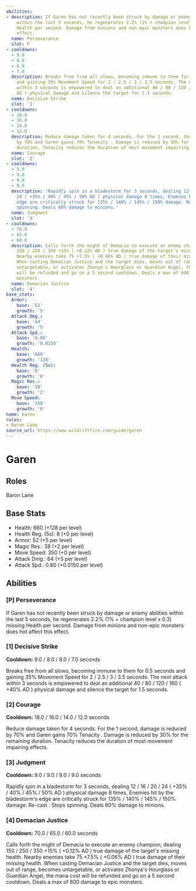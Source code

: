 ```yaml
---
abilities:
- description: If Garen has not recently been struck by damage or enemy abilities
    within the last 5 seconds, he regenerates 2.2% (1% + champion level x 0.3) missing
    Health per second. Damage from minions and non-epic monsters does hot affect this
    effect.
  name: Perseverance
  slot: P
- cooldowns:
  - 9.0
  - 8.0
  - 8.0
  - 7.0
  description: Breaks free from all slows, becoming immune to them for 0.5 seconds
    and gaining 35% Movement Speed for 2 / 2.5 / 3 / 3.5 seconds. The next attack
    within 3 seconds is empowered to deal an additional 40 / 80 / 120 / 160 ( +40%
    AD ) physical damage and silence the target for 1.5 seconds.
  name: Decisive Strike
  slot: '1'
- cooldowns:
  - 18.0
  - 16.0
  - 14.0
  - 12.0
  description: Reduce damage taken for 4 seconds. For the 1 second, damage is reduced
    by 70% and Garen gains 70% Tenacity . Damage is reduced by 30% for the remaining
    duration. Tenacity reduces the duration of most movement impairing effects.
  name: Courage
  slot: '2'
- cooldowns:
  - 9.0
  - 9.0
  - 9.0
  - 9.0
  description: 'Rapidly spin in a bladestorm for 3 seconds, dealing 12 / 16 / 20 /
    24 ( +35% / 40% / 45% / 50% AD ) physical damage 8 times, Enemies hit by the bladestorm''s
    edge are critically struck for 135% / 140% / 145% / 150% damage. Re-cast : Stops
    spinning. Deals 60% damage to minions.'
  name: Judgment
  slot: '3'
- cooldowns:
  - 70.0
  - 65.0
  - 60.0
  description: Calls forth the might of Demacia to execute an enemy champion, dealing
    150 / 250 / 350 +15% ( +0.12% AD ) true damage of the target's missing health.
    Nearby enemies take 75 +7.5% ( +0.06% AD ) true damage of their missing health.
    When casting Demacian Justice and the target dies, moves out of range, becomes
    untargetable, or activates Zhonya's Hourglass or Guardian Angel, the mana cost
    will be refunded and go on a 5 second cooldown. Deals a max of 600 damage to epic
    monsters.
  name: Demacian Justice
  slot: '4'
base_stats:
  Armor:
    base: '52'
    growth: '5'
  Attack Dmg.:
    base: '64'
    growth: '5'
  Attack Spd.:
    base: '0.80'
    growth: '0.0150'
  Health:
    base: '660'
    growth: '128'
  Health Reg. (5s):
    base: '8'
    growth: '0'
  Magic Res.:
    base: '38'
    growth: '2'
  Move Speed:
    base: '350'
    growth: '0'
name: Garen
roles:
- Baron Lane
source_url: https://www.wildriftfire.com/guide/garen
---
```


# Garen

## Roles

Baron Lane

## Base Stats

- Health: 660 (+128 per level)
- Health Reg. (5s): 8 (+0 per level)
- Armor: 52 (+5 per level)
- Magic Res.: 38 (+2 per level)
- Move Speed: 350 (+0 per level)
- Attack Dmg.: 64 (+5 per level)
- Attack Spd.: 0.80 (+0.0150 per level)

## Abilities

### [P] Perseverance

If Garen has not recently been struck by damage or enemy abilities within the last 5 seconds, he regenerates 2.2% (1% + champion level x 0.3) missing Health per second. Damage from minions and non-epic monsters does hot affect this effect.

### [1] Decisive Strike

**Cooldown:** 9.0 / 8.0 / 8.0 / 7.0 seconds

Breaks free from all slows, becoming immune to them for 0.5 seconds and gaining 35% Movement Speed for 2 / 2.5 / 3 / 3.5 seconds. The next attack within 3 seconds is empowered to deal an additional 40 / 80 / 120 / 160 ( +40% AD ) physical damage and silence the target for 1.5 seconds.

### [2] Courage

**Cooldown:** 18.0 / 16.0 / 14.0 / 12.0 seconds

Reduce damage taken for 4 seconds. For the 1 second, damage is reduced by 70% and Garen gains 70% Tenacity . Damage is reduced by 30% for the remaining duration. Tenacity reduces the duration of most movement impairing effects.

### [3] Judgment

**Cooldown:** 9.0 / 9.0 / 9.0 / 9.0 seconds

Rapidly spin in a bladestorm for 3 seconds, dealing 12 / 16 / 20 / 24 ( +35% / 40% / 45% / 50% AD ) physical damage 8 times, Enemies hit by the bladestorm's edge are critically struck for 135% / 140% / 145% / 150% damage. Re-cast : Stops spinning. Deals 60% damage to minions.

### [4] Demacian Justice

**Cooldown:** 70.0 / 65.0 / 60.0 seconds

Calls forth the might of Demacia to execute an enemy champion, dealing 150 / 250 / 350 +15% ( +0.12% AD ) true damage of the target's missing health. Nearby enemies take 75 +7.5% ( +0.06% AD ) true damage of their missing health. When casting Demacian Justice and the target dies, moves out of range, becomes untargetable, or activates Zhonya's Hourglass or Guardian Angel, the mana cost will be refunded and go on a 5 second cooldown. Deals a max of 600 damage to epic monsters.

